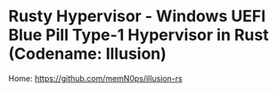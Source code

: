 # Rusty Hypervisor - Windows UEFI Blue Pill Type-1 Hypervisor in Rust (Codename: Illusion)
Home: https://github.com/memN0ps/illusion-rs
